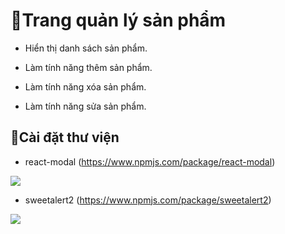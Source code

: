 # 🦉Trang quản lý sản phẩm

- Hiển thị danh sách sản phẩm.

- Làm tính năng thêm sản phẩm.

- Làm tính năng xóa sản phẩm.

- Làm tính năng sửa sản phẩm.


## 🦉Cài đặt thư viện

- react-modal (https://www.npmjs.com/package/react-modal)

<p align="start">
  <img src="https://github.com/user-attachments/assets/72742b85-09d7-4c9e-ae96-13764240fd64" {height=10px}>
</p>

- sweetalert2 (https://www.npmjs.com/package/sweetalert2)

<p align="start">
  <img src="https://github.com/user-attachments/assets/1fc35869-4c66-42c1-9229-3737b4a172e6" {height=10px}>
</p>

